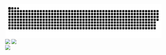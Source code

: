 <picture>
  <source media="(prefers-color-scheme: dark)" srcset="https://raw.githubusercontent.com/lxfriday/lxfriday/output/github-contribution-grid-snake-dark.svg">
  <source media="(prefers-color-scheme: light)" srcset="https://raw.githubusercontent.com/lxfriday/lxfriday/output/github-contribution-grid-snake.svg">
  <img alt="github contribution grid snake animation" src="https://raw.githubusercontent.com/lxfriday/lxfriday/output/github-contribution-grid-snake.svg">
</picture>
<div media="(prefers-color-scheme: light)“ align="center"> <img height="137px" src="https://github-readme-stats.vercel.app/api?username=lanlan3292&hide_title=true&hide_border=true&border_radius=10&show_icons=trueline_height=21&locale=cn&text_color=#FFFFFFicon_color=000&bg_color=696969&theme=onedark"><align="center"> <img height="137px" src="https://github-readme-stats.vercel.app/api?username=China-LanLan&hide_title=true&hide_border=true&border_radius=10&show_icons=trueline_height=21&text_color=#FFFFFFicon_color=000&bg_color=#696969&theme=onedark" /> </div>
<div media="(prefers-color-scheme: light)” align="center"> <img src="https://github-readme-stats.vercel.app/api/top-langs/?username=lanlan3292&hide_title=true&hide_border=true&layout=compact&border_radius=10&langs_count=6&text_color=000&icon_color=fff&bg_color=#696969&theme=graywhite" /> </div>
